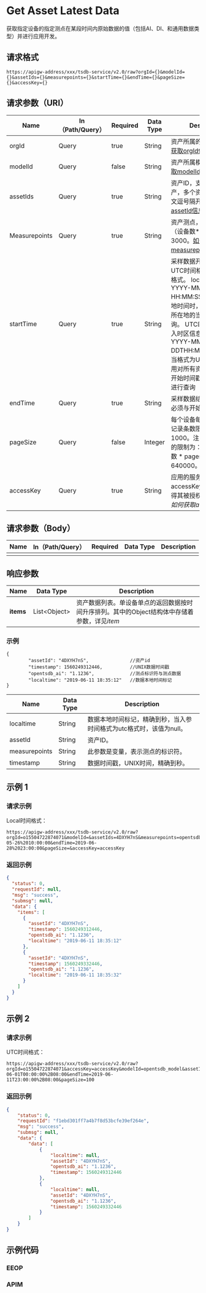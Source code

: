 # Get Asset Latest Data

获取指定设备的指定测点在某段时间内原始数据的值（包括AI、DI、和通用数据类型）并进行应用开发。

## 请求格式

```
https://apigw-address/xxx/tsdb-service/v2.0/raw?orgId={}&modelId={}&assetIds={}&measurepoints={}&startTime={}&endTime={}&pageSize={}&accessKey={}
```

## 请求参数（URI）

| Name          | In（Path/Query） | Required | Data Type | Description                                                                                                                                                                                                                                                                               |
|---------------|------------------|----------|-----------|-------------------------------------------------------------------------------------------------------------------------------------------------------------------------------------------------------------------------------------------------------------------------------------------|
| orgId         | Query            | true     | String    | 资产所属的组织ID。[如何获取orgId信息](#_如何获取orgId信息)                                                                                                                                                                                                                            |
| modelId       | Query            | false    | String    | 资产所属模型ID。[如何获取modelId信息](#_如何获取modeId信息)                                                                                                                                                                                                                           |
| assetIds      | Query            | true     | String    | 资产ID，支持查询多个资产，多个资产ID之间用英文逗号隔开。[如何获取assetId信息](#_如何获取assetId信息)>                                                                                                                                                                                  |
| Measurepoints | Query            | true     | String    | 资产测点，支持查询的（设备数*测点数）上限为3000。[如何获取measurepoints信息](#_如何获取measurepoints信息)>                                                                                                                                                                            |
| startTime     | Query            | true     | String    | 采样数据开始时间，支持UTC时间格式和local时间格式。 local时间格式为YYYY-MM-DD HH:MM:SS。当格式为本地时间时，应用按照设备所在地的当地时间进行查询。 UTC时间格式需要加入时区信息，例如：YYYY-MM-DDTHH:MM:SS+08:00；当格式为UTC格式时，应用对所有资产按照统一的开始时间戳和结束时间戳进行查询 |
| endTime       | Query            | true     | String    | 采样数据结束时间，格式必须与开始时间保持一致                                                                                                                                                                                                                                              |
| pageSize      | Query            | false    | Integer   | 每个设备每个测点的返回记录条数限制，默认值为1000。注：当前返回记录的限制为：（设备数 * 点数 * pagesize）≤ 640000。                                                                                                                                                                      |
| accessKey     | Query            | true     | String    | 应用的服务账号，应用以accessKey进行鉴权以获得其被授权访问的数据。*如何获取accessKey信息*                                                                                                            
## 请求参数（Body）
| Name | In（Path/Query） | Required | Data Type | Description |
|------|------------------|----------|-----------|-------------|
|      |                  |          |           |             |

## 响应参数

| Name  | Data Type      | Description               |
|-------|----------------|---------------------------|
| **items** | List\<Object> | 资产数据列表。单设备单点的返回数据按时间升序排列。其中的Object结构体中存储着参数，详见*item* |

### 示例

```
{
        "assetId": "4DXYH7nS",  			 //资产id
        "timestamp": 1560249312446,			 //UNIX数据时间戳
        "opentsdb_ai": "1.1236", 			 //测点标识符与测点数据
        "localtime": "2019-06-11 18:35:12"	 //数据本地时间标记
}
```

| Name        | Data Type | Description                            |
|---------------|-----------|--------------------------------------|
| localtime     | String    | 数据本地时间标记，精确到秒，当入参时间格式为utc格式时，该值为null。 |
| assetId       | String    | 资产ID。                                                            |
| measurepoints | String    | 此参数是变量，表示测点的标识符。                                    |
| timestamp     | String    | 数据时间戳，UNIX时间，精确到秒。                                    |



## 示例 1

### 请求示例
Local时间格式：
```
https://apigw-address/xxx/tsdb-service/v2.0/raw?orgId=o15504722874071&modelId=&assetIds=4DXYH7nS&measurepoints=opentsdb_ai&startTime=2019-05-26%2010:00:00&endTime=2019-06-28%2023:00:00&pageSize=&accessKey=accessKey
```

### 返回示例

```json
{
  "status": 0,
  "requestId": null,
  "msg": "success",
  "submsg": null,
  "data": {
    "items": [
      {
        "assetId": "4DXYH7nS",
        "timestamp": 1560249312446,
        "opentsdb_ai": "1.1236",
        "localtime": "2019-06-11 18:35:12"
      },
      {
        "assetId": "4DXYH7nS",
        "timestamp": 1560249332446,
        "opentsdb_ai": "1.1236",
        "localtime": "2019-06-11 18:35:32"
      }
    ]
  }
}
```


## 示例 2

### 请求示例
UTC时间格式：
```
https://apigw-address/xxx/tsdb-service/v2.0/raw?orgId=o15504722874071&accessKey=accessKey&modelId=opentsdb_model&assetIds=4DXYH7nS&measurepoints=opentsdb_di,opentsdb_ai,opentsdb_generic&startTime=2019-06-01T00:00:00%2B08:00&endTime=2019-06-11T23:00:00%2B08:00&pageSize=100
```

### 返回示例

```json
{
    "status": 0,
    "requestId": "f1ebd301ff7a4b7f8d53bcfe39ef264e",
    "msg": "success",
    "submsg": null,
    "data": {
        "data": [
            {
                "localtime": null,
                "assetId": "4DXYH7nS",
                "opentsdb_ai": "1.1236",
                "timestamp": 1560249312446
            },
            {
                "localtime": null,
                "assetId": "4DXYH7nS",
                "opentsdb_ai": "1.1236",
                "timestamp": 1560249332446
            }
        ]
    }
}
```

## 示例代码

### EEOP
[comment]: <> (code block)

### APIM
[comment]: <> (code block)
